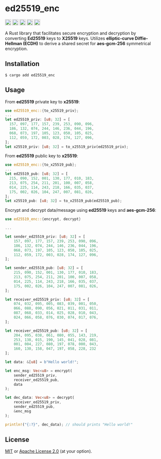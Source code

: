 # ed25519_enc

[<img alt="github" src="https://img.shields.io/badge/ed25519_enc-8da0cb?style=for-the-badge&labelColor=555555&logo=github" height="20">](https://github.com/Experimental-Projects-NAS/ed25519_enc)
[<img alt="crates.io" src="https://img.shields.io/crates/v/ed25519_enc.svg?style=for-the-badge&color=fc8d62&logo=rust" height="20">](https://crates.io/crates/ed25519_enc)
[<img alt="NPM Version" src="https://img.shields.io/npm/v/ed25519_enc?style=for-the-badge&logo=npm&color=red" height="20">](https://img.shields.io/npm/v/ed25519_enc)
[<img alt="docs.rs" src="https://img.shields.io/badge/docs.rs-ed25519_enc-66c2a5?style=for-the-badge&labelColor=555555&logo=docs.rs" height="20">](https://docs.rs/ed25519_enc)
[<img alt="build status" src="https://img.shields.io/github/actions/workflow/status/Experimental-Projects-NAS/ed25519_enc/release.yml?branch=main&style=for-the-badge" height="20">](https://github.com/Experimental-Projects-NAS/ed25519_enc/actions?query=branch%3Amain)


A Rust library that facilitates secure encryption and decryption by converting **Ed25519** keys to **X25519** keys. Utilizes **elliptic-curve Diffie-Hellman (ECDH)** to derive a shared secret for **aes-gcm-256** symmetrical encryption.

## Installation

```shell
$ cargo add ed25519_enc
```

## Usage

From **ed25519** private key to **x25519**:

```rust
use ed25519_enc::{to_x25519_priv};
...
let ed25519_priv: [u8; 32] = [
  157, 097, 177, 157, 239, 253, 090, 096,
  186, 132, 074, 244, 146, 236, 044, 196,
  068, 073, 197, 105, 123, 050, 105, 025,
  112, 059, 172, 003, 028, 174, 127, 096,
];
let x25519_priv: [u8; 32] = to_x25519_priv(ed25519_priv);
```

From **ed25519** public key to **x25519**:

```rust
use ed25519_enc::{to_x25519_pub};
...
let ed25519_pub: [u8; 32] = [
  215, 090, 152, 001, 130, 177, 010, 183,
  213, 075, 254, 211, 201, 100, 007, 058,
  014, 225, 114, 243, 218, 166, 035, 037,
  175, 002, 026, 104, 247, 007, 081, 026,
];
let x25519_pub: [u8; 32] = to_x25519_pub(ed25519_pub);
```

Encrypt and decrypt data/message using **ed25519** keys and **aes-gcm-256**:

```rust
use ed25519_enc::{encrypt, decrypt}

...

let sender_ed25519_priv: [u8; 32] = [
    157, 097, 177, 157, 239, 253, 090, 096,
    186, 132, 074, 244, 146, 236, 044, 196,
    068, 073, 197, 105, 123, 050, 105, 025,
    112, 059, 172, 003, 028, 174, 127, 096,
];

let sender_ed25519_pub: [u8; 32] = [
    215, 090, 152, 001, 130, 177, 010, 183,
    213, 075, 254, 211, 201, 100, 007, 058,
    014, 225, 114, 243, 218, 166, 035, 037,
    175, 002, 026, 104, 247, 007, 081, 026,
];

let receiver_ed25519_priv: [u8; 32] = [
    074, 032, 095, 005, 083, 039, 001, 050,
    066, 088, 090, 056, 021, 011, 031, 011,
    087, 068, 033, 014, 025, 028, 010, 043,
    024, 066, 058, 076, 030, 074, 017, 076,
];

let receiver_ed25519_pub: [u8; 32] = [
    204, 095, 038, 061, 080, 055, 143, 219,
    253, 138, 015, 190, 145, 041, 028, 081,
    001, 004, 227, 080, 197, 078, 000, 043,
    160, 130, 158, 047, 197, 058, 228, 232
];

let data: &[u8] = b"Hello world!";

let enc_msg: Vec<u8> = encrypt(
    sender_ed25519_priv,
    receiver_ed25519_pub,
    data
);

let dec_data: Vec<u8> = decrypt(
    receiver_ed25519_priv,
    sender_ed25519_pub,
    &enc_msg
);

println!("{:?}", dec_data); // should prints "Hello world!"
```

## License
[MIT](LICENSE-MIT) or [Apache License 2.0](LICENSE-APACHE) (at your option).